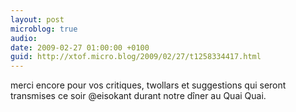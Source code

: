 ```yaml
---
layout: post
microblog: true
audio: 
date: 2009-02-27 01:00:00 +0100
guid: http://xtof.micro.blog/2009/02/27/t1258334417.html
---
```

merci encore pour vos critiques, twollars et suggestions qui seront transmises ce soir @eisokant durant notre dîner au Quai Quai.
